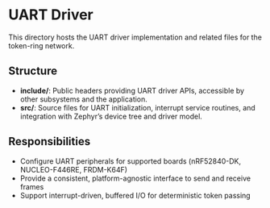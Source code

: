 # UART Driver

This directory hosts the UART driver implementation and related files for the token-ring network.

## Structure

- **include/**: Public headers providing UART driver APIs, accessible by other subsystems and the application.
- **src/**: Source files for UART initialization, interrupt service routines, and integration with Zephyr’s device tree and driver model.

## Responsibilities

- Configure UART peripherals for supported boards (nRF52840-DK, NUCLEO-F446RE, FRDM-K64F)
- Provide a consistent, platform-agnostic interface to send and receive frames
- Support interrupt-driven, buffered I/O for deterministic token passing


